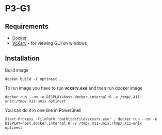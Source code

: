 # P3-G1

## Requirements

- [Docker](hhttps://www.docker.com/products/docker-desktop/)
- [VcXsrv](https://sourceforge.net/projects/vcxsrv/) - for viewing GUI on windows

## Installation

Build image

    docker build -t optinest .

To run image you have to run **vcxsrv.exe** and then run docker image

    docker run --rm -e DISPLAY=host.docker.internal:0 -v /tmp/.X11-unix:/tmp/.X11-unix optinest

You can do it in one line in PowerShell

    Start-Process -FilePath 'path\to\file\vcxsrv.exe' ; docker run --rm -e DISPLAY=host.docker.internal:0 -v /tmp/.X11-unix:/tmp/.X11-unix optinest